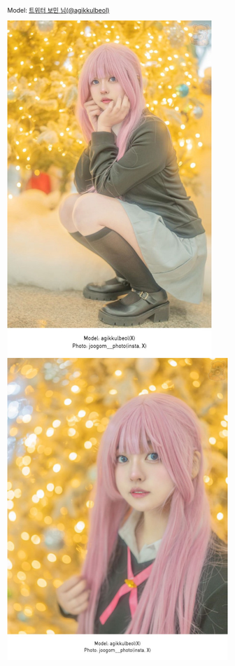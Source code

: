 ﻿---
dddd: 2023.12.17 서코
nickname: 보민
sns_type: x
sns_id: agikkulbeol
---

Model: <a href="https://x.com/agikkulbeol" target="_blank">트위터 보민 님(@agikkulbeol)</a>

![IMG8410.jpg](/assets/img/2023/12-17/IMG8410.jpg)
![IMG8411.jpg](/assets/img/2023/12-17/IMG8411.jpg)